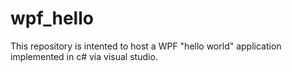 # wpf_hello
This repository is intented to host a WPF "hello world" application implemented in c# via visual studio.
